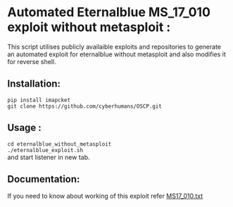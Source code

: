 # Automated Eternalblue MS_17_010 exploit without metasploit : #

This script utilises publicly availaible exploits and repositories to generate an automated exploit for eternalblue without metasploit and also modifies it for reverse shell. 

## Installation: ##
`pip install imapcket`  
`git clone https://github.com/cyberhumans/OSCP.git`  

## Usage : ##
`cd eternalblue_without_metasploit`  
`./eternalblue_exploit.sh`   
and start listener in new tab.

## Documentation: ##
If you need to know about working of this exploit refer [MS17_010.txt](https://github.com/cyberhumans/OSCP/blob/master/eternalblue_without_metasploit/MS_17_010.txt)
